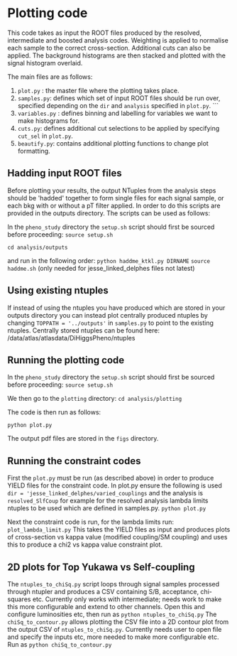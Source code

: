 # Plotting code

This code takes as input the ROOT files produced by the resolved, intermediate and boosted analysis codes. 
Weighting is applied to normalise each sample to the correct cross-section. Additional cuts can also be applied.
The background histograms are then stacked and plotted with the signal histogram overlaid. 

The main files are as follows: 
1) ```plot.py``` : the master file where the plotting takes place.
2) ```samples.py```: defines which set of input ROOT files should be run over, specified depending on the ```dir``` and ```analysis``` specified in ```plot.py```. ```
3) ```variables.py``` : defines binning and labelling for variables we want to make histograms for.
4) ```cuts.py```: defines additional cut selections to be applied by specifying ```cut_sel``` in ```plot.py```.
5) ```beautify.py```: contains additional plotting functions to change plot formatting. 

## Hadding input ROOT files

Before plotting your results, the output NTuples from the analysis steps should be 'hadded' together to form single files for each signal sample, or each bkg with or without a pT filter applied. In order to do this scripts are provided in the outputs directory. The scripts can be used as follows:

In the ```pheno_study``` directory the ```setup.sh``` script should first be sourced before proceeding:
```source setup.sh``` 

```cd analysis/outputs```

and run in the following order:
```python haddme_ktkl.py DIRNAME```
```source haddme.sh``` (only needed for jesse_linked_delphes files not latest) 

## Using existing ntuples

If instead of using the ntuples you have produced which are stored in your outputs directory you can instead plot centrally produced ntuples by changing ```TOPPATH = '../outputs'``` in ```samples.py``` to point to the existing ntuples. Centrally stored ntuples can be found here: /data/atlas/atlasdata/DiHiggsPheno/ntuples

## Running the plotting code

In the ```pheno_study``` directory the ```setup.sh``` script should first be sourced before proceeding:
```source setup.sh``` 

We then go to the ```plotting``` directory: 
```cd analysis/plotting```

The code is then run as follows: 

```python plot.py```

The output pdf files are stored in the ```figs``` directory.  

## Running the constraint codes

First the ```plot.py``` must be run (as described above) in order to produce YIELD files for the constraint code. In plot.py ensure the following is used ```dir = 'jesse_linked_delphes/varied_couplings``` and the analysis is ```resolved_SlfCoup``` for example for the resolved analysis lambda limits ntuples to be used which are defined in samples.py. 
```python plot.py```

Next the constraint code is run, for the lambda limits run:
```plot_lambda_limit.py```
This takes the YIELD files as input and produces plots of cross-section vs kappa value (modified coupling/SM coupling) and uses this to produce a chi2 vs kappa value constraint plot.  

## 2D plots for Top Yukawa vs Self-coupling
The `ntuples_to_chiSq.py` script loops through signal samples processed through ntupler and produces a CSV containing S/B, acceptance, chi-squares etc. Currently only works with intermediate; needs work to make this more configurable and extend to other channels. Open this and configure luminosities etc, then run as
```python ntuples_to_chiSq.py```
The `chiSq_to_contour.py` allows plotting the CSV file into a 2D contour plot from the output CSV of `ntuples_to_chiSq.py`. Currently needs user to open file and specify the inputs etc, more needed to make more configurable etc. Run as
```python chiSq_to_contour.py```

